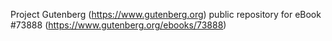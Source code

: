 Project Gutenberg (https://www.gutenberg.org) public repository for eBook #73888 (https://www.gutenberg.org/ebooks/73888)
